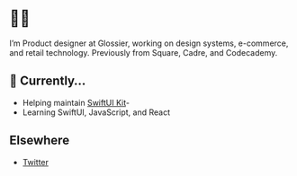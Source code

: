 # 👋🏼

I’m Product designer at Glossier, working on design systems, e-commerce, and retail technology. Previously from Square, Cadre, and Codecademy.

## 🌱 Currently…
- Helping maintain [SwiftUI Kit](https://github.com/SwiftUIApps/SwiftUI-Kit)-
- Learning SwiftUI, JavaScript, and React

## Elsewhere
- [Twitter](https://twitter.com/majouji)
